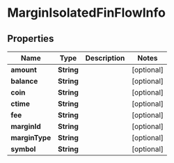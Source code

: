 

# MarginIsolatedFinFlowInfo


## Properties

| Name | Type | Description | Notes |
|------------ | ------------- | ------------- | -------------|
|**amount** | **String** |  |  [optional] |
|**balance** | **String** |  |  [optional] |
|**coin** | **String** |  |  [optional] |
|**ctime** | **String** |  |  [optional] |
|**fee** | **String** |  |  [optional] |
|**marginId** | **String** |  |  [optional] |
|**marginType** | **String** |  |  [optional] |
|**symbol** | **String** |  |  [optional] |



